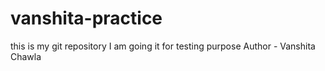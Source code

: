 # vanshita-practice
this is my git repository
I am going it for testing purpose
Author - Vanshita Chawla
